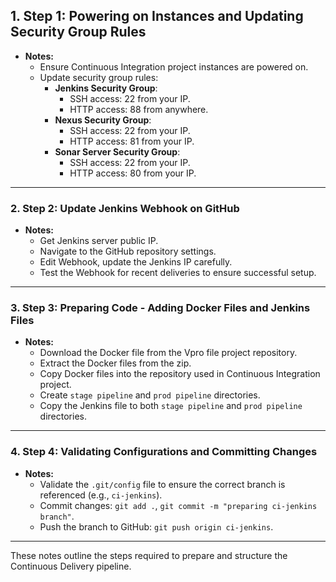 ## 1. **Step 1: Powering on Instances and Updating Security Group Rules**
- **Notes:**
  - Ensure Continuous Integration project instances are powered on.
  - Update security group rules:
    - **Jenkins Security Group**:
      - SSH access: 22 from your IP.
      - HTTP access: 88 from anywhere.
    - **Nexus Security Group**:
      - SSH access: 22 from your IP.
      - HTTP access: 81 from your IP.
    - **Sonar Server Security Group**:
      - SSH access: 22 from your IP.
      - HTTP access: 80 from your IP.

---

### 2. **Step 2: Update Jenkins Webhook on GitHub**
- **Notes:**
  - Get Jenkins server public IP.
  - Navigate to the GitHub repository settings.
  - Edit Webhook, update the Jenkins IP carefully.
  - Test the Webhook for recent deliveries to ensure successful setup.

---

### 3. **Step 3: Preparing Code - Adding Docker Files and Jenkins Files**
- **Notes:**
  - Download the Docker file from the Vpro file project repository.
  - Extract the Docker files from the zip.
  - Copy Docker files into the repository used in Continuous Integration project.
  - Create `stage pipeline` and `prod pipeline` directories.
  - Copy the Jenkins file to both `stage pipeline` and `prod pipeline` directories.

---

### 4. **Step 4: Validating Configurations and Committing Changes**
- **Notes:**
  - Validate the `.git/config` file to ensure the correct branch is referenced (e.g., `ci-jenkins`).
  - Commit changes: `git add .`, `git commit -m "preparing ci-jenkins branch"`.
  - Push the branch to GitHub: `git push origin ci-jenkins`.

---

These notes outline the steps required to prepare and structure the Continuous Delivery pipeline.
